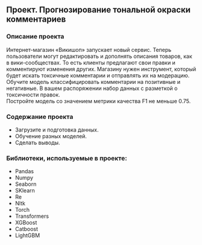 ## Проект. Прогнозирование тональной окраски комментариев
### Описание проекта

Интернет-магазин «Викишоп» запускает новый сервис. Теперь пользователи могут редактировать и дополнять описания товаров, как в вики-сообществах. То есть клиенты предлагают свои правки и комментируют изменения других. Магазину нужен инструмент, который будет искать токсичные комментарии и отправлять их на модерацию.
Обучите модель классифицировать комментарии на позитивные и негативные. В вашем распоряжении набор данных с разметкой о токсичности правок.  
Постройте модель со значением метрики качества F1 не меньше 0.75.

### Содержание проекта 
- Загрузите и подготовка данных.
- Обучение разных моделей.
- Сделать выводы.



### Библиотеки, используемые в проекте:
- Pandas
- Numpy 
- Seaborn 
- SKlearn 
- Re
- Nltk 
- Torch 
- Transformers 
- XGBoost 
- Catboost
- LightGBM
